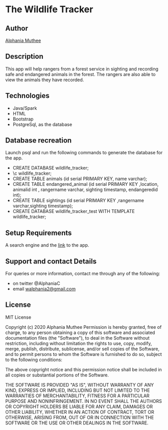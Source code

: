 # The Wildlife Tracker
## Author 
<a href="https://github.com/AlphaniaMuthee">Alphania Muthee</a>
## Description
This app will help rangers from a forest service  in sighting and recording safe and endangered animals in the forest. The rangers are also able to view the animals they have recorded.
## Technologies
* Java/Spark
* HTML
* Bootstrap
* PostgreSql, as the database

## Database recreation
Launch psql and run the following commands to generate the database for the app.
* CREATE DATABASE wildlife_tracker;
* \c wildlife_tracker;
* CREATE TABLE animals (id serial PRIMARY KEY, name varchar);
* CREATE TABLE endangered_animal (id serial PRIMARY KEY ,location, animalid int , rangername varchar, sighting timestamp, endangeredid int);
* CREATE  TABLE  sightings (id serial PRIMARY KEY ,rangername varchar,sighting timestamp);
* CREATE DATABASE wildlife_tracker_test WITH TEMPLATE wildlife_tracker;

## Setup Requirements 
A search engine and the <a href="https://trackanimal.herokuapp.com/">link</a> to the app.

## Support and contact Details
For queries or more information, contact me through any of the following:
* on twitter @AlphaniaC
* email walphania2@gmail.com
## License
MIT License

Copyright (c) 2020 Alphania Muthee Permission is hereby granted, free of charge, to any person obtaining a copy of this software and associated documentation files (the "Software"), to deal in the Software without restriction, including without limitation the rights to use, copy, modify, merge, publish, distribute, sublicense, and/or sell copies of the Software, and to permit persons to whom the Software is furnished to do so, subject to the following conditions:

The above copyright notice and this permission notice shall be included in all copies or substantial portions of the Software.

THE SOFTWARE IS PROVIDED "AS IS", WITHOUT WARRANTY OF ANY KIND, EXPRESS OR IMPLIED, INCLUDING BUT NOT LIMITED TO THE WARRANTIES OF MERCHANTABILITY, FITNESS FOR A PARTICULAR PURPOSE AND NONINFRINGEMENT. IN NO EVENT SHALL THE AUTHORS OR COPYRIGHT HOLDERS BE LIABLE FOR ANY CLAIM, DAMAGES OR OTHER LIABILITY, WHETHER IN AN ACTION OF CONTRACT, TORT OR OTHERWISE, ARISING FROM, OUT OF OR IN CONNECTION WITH THE SOFTWARE OR THE USE OR OTHER DEALINGS IN THE SOFTWARE.
